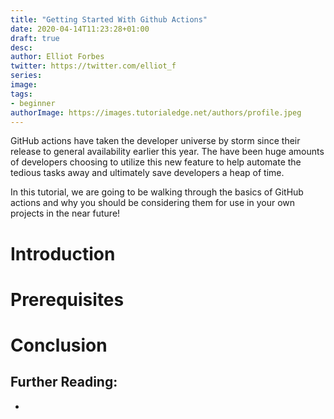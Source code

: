 ```yaml
---
title: "Getting Started With Github Actions"
date: 2020-04-14T11:23:28+01:00
draft: true
desc: 
author: Elliot Forbes
twitter: https://twitter.com/elliot_f
series: 
image: 
tags:
- beginner
authorImage: https://images.tutorialedge.net/authors/profile.jpeg
---
```


GitHub actions have taken the developer universe by storm since their release to general availability earlier this year. The have been huge amounts of developers choosing to utilize this new feature to help automate the tedious tasks away and ultimately save developers a heap of time.

In this tutorial, we are going to be walking through the basics of GitHub actions and why you should be considering them for use in your own projects in the near future!

<!-- TODO: Write -->

# Introduction

# Prerequisites

# Conclusion

## Further Reading:

* []()